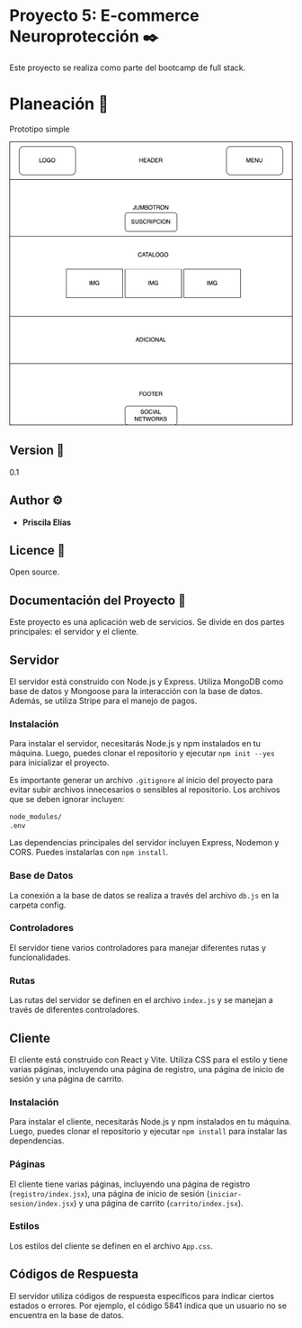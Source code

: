 # Proyecto 5: E-commerce Neuroprotección  ✒️
Este proyecto se realiza como parte del bootcamp de full stack.

# Planeación 📄
Prototipo simple

![Planeacion de proyecto](client/docs/prototipo.jpg)

## Version 📌

0.1 

## Author  ⚙️

* **Priscila Elías** 

## Licence 📄

Open source.

## Documentación del Proyecto 📄

Este proyecto es una aplicación web de servicios. Se divide en dos partes principales: el servidor y el cliente.

## Servidor

El servidor está construido con Node.js y Express. Utiliza MongoDB como base de datos y Mongoose para la interacción con la base de datos. Además, se utiliza Stripe para el manejo de pagos.

### Instalación

Para instalar el servidor, necesitarás Node.js y npm instalados en tu máquina. Luego, puedes clonar el repositorio y ejecutar `npm init --yes` para inicializar el proyecto. 

Es importante generar un archivo `.gitignore` al inicio del proyecto para evitar subir archivos innecesarios o sensibles al repositorio. Los archivos que se deben ignorar incluyen:

```
node_modules/
.env
```

Las dependencias principales del servidor incluyen Express, Nodemon y CORS. Puedes instalarlas con `npm install`.

### Base de Datos

La conexión a la base de datos se realiza a través del archivo `db.js` en la carpeta config. 

### Controladores

El servidor tiene varios controladores para manejar diferentes rutas y funcionalidades. 

### Rutas

Las rutas del servidor se definen en el archivo `index.js` y se manejan a través de diferentes controladores.

## Cliente

El cliente está construido con React y Vite. Utiliza CSS para el estilo y tiene varias páginas, incluyendo una página de registro, una página de inicio de sesión y una página de carrito.

### Instalación

Para instalar el cliente, necesitarás Node.js y npm instalados en tu máquina. Luego, puedes clonar el repositorio y ejecutar `npm install` para instalar las dependencias.

### Páginas

El cliente tiene varias páginas, incluyendo una página de registro (`registro/index.jsx`), una página de inicio de sesión (`iniciar-sesion/index.jsx`) y una página de carrito (`carrito/index.jsx`).

### Estilos

Los estilos del cliente se definen en el archivo `App.css`.

## Códigos de Respuesta

El servidor utiliza códigos de respuesta específicos para indicar ciertos estados o errores. Por ejemplo, el código 5841 indica que un usuario no se encuentra en la base de datos.